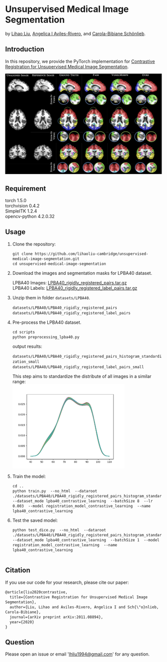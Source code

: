# Unsupervised Medical Image Segmentation

by [Lihao Liu](http://lihaoliu-cambridge.github.io), [Angelica I Aviles-Rivero](https://angelicaiaviles.wordpress.com/), and [Carola-Bibiane Schönlieb](https://www.damtp.cam.ac.uk/user/cbs31/About_Me.html).  


## Introduction

In this repository, we provide the PyTorch implementation for [Contrastive Registration for Unsupervised Medical Image Segmentation](https://arxiv.org/abs/2011.08894). 

<img src="https://github.com/lihaoliu-cambridge/lihaoliu-cambridge.github.io/blob/master/pic/papers/unsupervised-segmentation-results.png">  


## Requirement

torch                       1.5.0  
torchvision                 0.4.2  
SimpleITK                   1.2.4  
opencv-python               4.2.0.32  


## Usage

1. Clone the repository:

   ```shell
   git clone https://github.com/lihaoliu-cambridge/unsupervised-medical-image-segmentation.git
   cd unsupervised-medical-image-segmentation
   ```
   
2. Download the images and segmentation masks for LPBA40 dataset.

   LPBA40 Images: [LPBA40_rigidly_registered_pairs.tar.gz](https://www.synapse.org/#!Synapse:syn3251419)  
   LPBA40 Labels: [LPBA40_rigidly_registered_label_pairs.tar.gz](https://www.synapse.org/#!Synapse:syn3251070)  
   
3. Unzip them in folder `datasets/LPBA40`.

   `datasets/LPBA40/LPBA40_rigidly_registered_pairs`  
   `datasets/LPBA40/LPBA40_rigidly_registered_label_pairs`  
   
4. Pre-process the LPBA40 dataset.

   ```shell
   cd scripts
   python preprocessing_lpba40.py
   ```
   
   output results:
   
   `datasets/LPBA40/LPBA40_rigidly_registered_pairs_histogram_standardization_small`  
   `datasets/LPBA40/LPBA40_rigidly_registered_label_pairs_small`
   
   This step aims to standardize the distribute of all images in a similar range:  
   <img src="https://github.com/lihaoliu-cambridge/lihaoliu-cambridge.github.io/blob/master/pic/papers/unsupervised-segmentation-histogram_standardization.png" width="360"/>  
   
   
5. Train the model:
 
   ```shell
   cd ..
   python train.py  --no_html  --dataroot ./datasets/LPBA40/LPBA40_rigidly_registered_pairs_histogram_standardization_small  --dataset_mode lpba40_contrastive_learning  --batchSize 8  --lr 0.003  --model registration_model_contrastive_learning  --name lpba40_contrastive_learning

   ```

6. Test the saved model:
 
   ```shell
   python test_dice.py  --no_html  --dataroot ./datasets/LPBA40/LPBA40_rigidly_registered_pairs_histogram_standardization_small  --dataset_mode lpba40_contrastive_learning  --batchSize 1  --model registration_model_contrastive_learning  --name lpba40_contrastive_learning


   ```


## Citation

If you use our code for your research, please cite our paper:

```
@article{liu2020contrastive,
  title={Contrastive Registration for Unsupervised Medical Image Segmentation},
  author={Liu, Lihao and Aviles-Rivero, Angelica I and Sch{\"o}nlieb, Carola-Bibiane},
  journal={arXiv preprint arXiv:2011.08894},
  year={2020}
}
```


## Question

Please open an issue or email 'lhliu1994@gmail.com' for any question.
